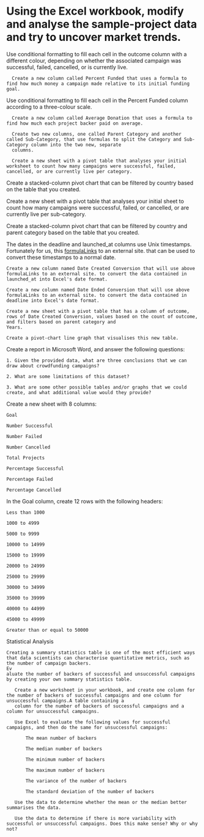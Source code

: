 # Using the Excel workbook, modify and analyse the sample-project data and try to uncover market trends.

  Use conditional formatting to fill each cell in the outcome column with a different colour, depending on whether the associated campaign was successful, failed, cancelled, or is 
  currently live.
    
      Create a new column called Percent Funded that uses a formula to find how much money a campaign made relative to its initial funding goal.
    
  Use conditional formatting to fill each cell in the Percent Funded column according to a three-colour scale. 
      
      Create a new column called Average Donation that uses a formula to find how much each project backer paid on average.
    
      Create two new columns, one called Parent Category and another called Sub-Category, that use formulas to split the Category and Sub-Category column into the two new, separate 
      columns.
      
      Create a new sheet with a pivot table that analyses your initial worksheet to count how many campaigns were successful, failed, cancelled, or are currently live per category.
  
  Create a stacked-column pivot chart that can be filtered by country based on the table that you created.
  
  Create a new sheet with a pivot table that analyses your initial sheet to count how many campaigns were successful, failed, or cancelled, or are currently live per sub-category.
  
  Create a stacked-column pivot chart that can be filtered by country and parent category based on the table that you created.
  
  The dates in the deadline and launched_at columns use Unix timestamps. Fortunately for us, this [formulaLinks](https://www.extendoffice.com/documents/excel/2473-excel-timestamp-to-date.html) to an external site. that can be used to convert these timestamps to a normal date.
    
    Create a new column named Date Created Conversion that will use above formulaLinks to an external site. to convert the data contained in launched_at into Excel's date format.
    
    Create a new column named Date Ended Conversion that will use above formulaLinks to an external site. to convert the data contained in deadline into Excel's date format.
    
    Create a new sheet with a pivot table that has a column of outcome, rows of Date Created Conversion, values based on the count of outcome, and filters based on parent category and   
    Years.
    
    Create a pivot-chart line graph that visualises this new table.
  
  Create a report in Microsoft Word, and answer the following questions:
    
    1. Given the provided data, what are three conclusions that we can draw about crowdfunding campaigns?
    
    2. What are some limitations of this dataset?
    
    3. What are some other possible tables and/or graphs that we could create, and what additional value would they provide?
  Create a new sheet with 8 columns:
    
    Goal
    
    Number Successful
    
    Number Failed
   
    Number Cancelled
   
    Total Projects
    
    Percentage Successful
    
    Percentage Failed
    
    Percentage Cancelled
  
  In the Goal column, create 12 rows with the following headers:
    
    Less than 1000
    
    1000 to 4999
   
    5000 to 9999
   
    10000 to 14999
   
    15000 to 19999
   
    20000 to 24999
    
    25000 to 29999
   
    30000 to 34999
   
    35000 to 39999
   
    40000 to 44999
   
    45000 to 49999
    
    Greater than or equal to 50000

Statistical Analysis
    
    Creating a summary statistics table is one of the most efficient ways that data scientists can characterise quantitative metrics, such as the number of campaign backers.
    Ev
    aluate the number of backers of successful and unsuccessful campaigns by creating your own summary statistics table.
       
       Create a new worksheet in your workbook, and create one column for the number of backers of successful campaigns and one column for unsuccessful campaigns.A table containing a 
       column for the number of backers of successful campaigns and a column for unsuccessful campaigns.
       
       Use Excel to evaluate the following values for successful campaigns, and then do the same for unsuccessful campaigns:
           
           The mean number of backers
           
           The median number of backers
           
           The minimum number of backers
           
           The maximum number of backers
           
           The variance of the number of backers
           
           The standard deviation of the number of backers
       
       Use the data to determine whether the mean or the median better summarises the data.
       
       Use the data to determine if there is more variability with successful or unsuccessful campaigns. Does this make sense? Why or why not?
